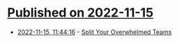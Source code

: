 # [Published on 2022-11-15](index.md)

* [2022-11-15, 11:44:16](https://lobste.rs/s/5flb6a/split_your_overwhelmed_teams) - [Split Your Overwhelmed Teams](https://queue.acm.org/detail.cfm?id=3570920)
